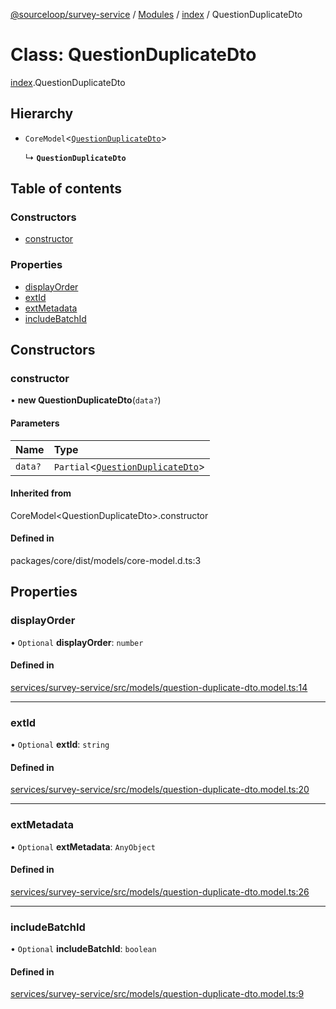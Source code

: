 [@sourceloop/survey-service](../README.md) / [Modules](../modules.md) / [index](../modules/index.md) / QuestionDuplicateDto

# Class: QuestionDuplicateDto

[index](../modules/index.md).QuestionDuplicateDto

## Hierarchy

- `CoreModel`<[`QuestionDuplicateDto`](index.QuestionDuplicateDto.md)\>

  ↳ **`QuestionDuplicateDto`**

## Table of contents

### Constructors

- [constructor](index.QuestionDuplicateDto.md#constructor)

### Properties

- [displayOrder](index.QuestionDuplicateDto.md#displayorder)
- [extId](index.QuestionDuplicateDto.md#extid)
- [extMetadata](index.QuestionDuplicateDto.md#extmetadata)
- [includeBatchId](index.QuestionDuplicateDto.md#includebatchid)

## Constructors

### constructor

• **new QuestionDuplicateDto**(`data?`)

#### Parameters

| Name | Type |
| :------ | :------ |
| `data?` | `Partial`<[`QuestionDuplicateDto`](index.QuestionDuplicateDto.md)\> |

#### Inherited from

CoreModel<QuestionDuplicateDto\>.constructor

#### Defined in

packages/core/dist/models/core-model.d.ts:3

## Properties

### displayOrder

• `Optional` **displayOrder**: `number`

#### Defined in

[services/survey-service/src/models/question-duplicate-dto.model.ts:14](https://github.com/sourcefuse/loopback4-microservice-catalog/blob/d35fdb3f0/services/survey-service/src/models/question-duplicate-dto.model.ts#L14)

___

### extId

• `Optional` **extId**: `string`

#### Defined in

[services/survey-service/src/models/question-duplicate-dto.model.ts:20](https://github.com/sourcefuse/loopback4-microservice-catalog/blob/d35fdb3f0/services/survey-service/src/models/question-duplicate-dto.model.ts#L20)

___

### extMetadata

• `Optional` **extMetadata**: `AnyObject`

#### Defined in

[services/survey-service/src/models/question-duplicate-dto.model.ts:26](https://github.com/sourcefuse/loopback4-microservice-catalog/blob/d35fdb3f0/services/survey-service/src/models/question-duplicate-dto.model.ts#L26)

___

### includeBatchId

• `Optional` **includeBatchId**: `boolean`

#### Defined in

[services/survey-service/src/models/question-duplicate-dto.model.ts:9](https://github.com/sourcefuse/loopback4-microservice-catalog/blob/d35fdb3f0/services/survey-service/src/models/question-duplicate-dto.model.ts#L9)
